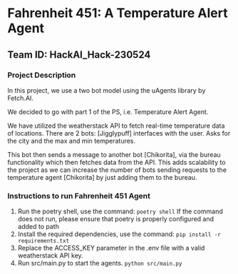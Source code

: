 # Fahrenheit 451: A Temperature Alert Agent
## Team ID: HackAI_Hack-230524
### Project Description
In this project, we use a two bot model using the uAgents library by Fetch.AI.

We decided to go with part 1 of the PS, i.e. Temperature Alert Agent.

We have utilized the weatherstack API to fetch real-time temperature data of locations.
There are 2 bots:
  [Jigglypuff] interfaces with the user. Asks for the city and the max and min temperatures.

  This bot then sends a message to another bot [Chikorita], via the bureau functionality which then fetches data from the API. 
  This adds scalability to the project as we can increase the number of bots sending requests to the 
  temperature agent [Chikorita] by just adding them to the bureau.

### Instructions to run Fahrenheit 451 Agent
1. Run the poetry shell, use the command:
`poetry shell`
If the command does not run, please ensure that poetry is properly configured and added to path
2. Install the required dependencies, use the command:
`pip install -r requirements.txt`
4. Replace the ACCESS_KEY parameter in the .env file with a valid weatherstack API key. 
3. Run src/main.py to start the agents.
`python src/main.py`




